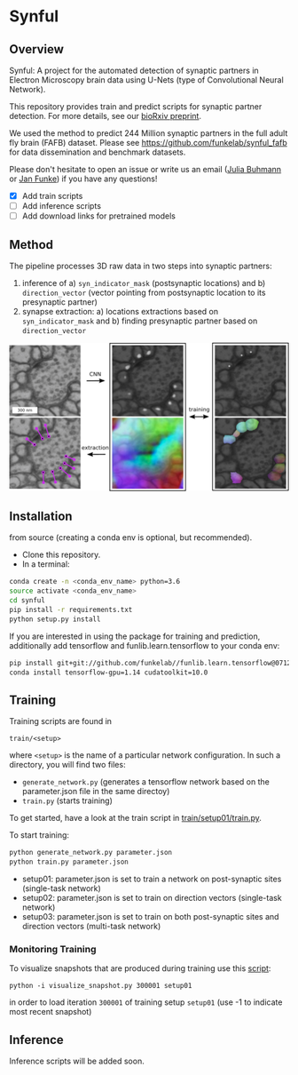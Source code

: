 Synful
======
Overview
--------
Synful: A project for the automated detection of synaptic partners in Electron Microscopy brain data using U-Nets (type of Convolutional Neural Network).

This repository provides train and predict scripts for synaptic partner detection. For more details, see our [bioRxiv preprint](https://www.biorxiv.org/content/10.1101/2019.12.12.874172v1).

We used the method to predict 244 Million synaptic partners in the full adult fly brain (FAFB) dataset.
Please see https://github.com/funkelab/synful_fafb for data dissemination and benchmark datasets.

Please don't hesitate to open
an issue or write us an email ([Julia
Buhmann](mailto:buhmannj@janelia.hhmi.org) or [Jan
Funke](mailto:funkej@janelia.hhmi.org)) if you have any questions!

- [x] Add train scripts
- [ ] Add inference scripts
- [ ] Add download links for pretrained models

Method
------
The pipeline processes 3D raw data in two steps into synaptic partners:
  1) inference of a) `syn_indicator_mask` (postsynaptic locations) and b) `direction_vector` (vector pointing from postsynaptic location to its presynaptic partner)
  2) synapse extraction: a) locations extractions based on `syn_indicator_mask` and b) finding presynaptic partner based on `direction_vector`


![method_figure](docs/_static/method_overview.png)

Installation
------------
from source (creating a conda env is optional, but recommended).
- Clone this repository.
- In a terminal:

```bash
conda create -n <conda_env_name> python=3.6
source activate <conda_env_name>
cd synful
pip install -r requirements.txt
python setup.py install
```
If you are interested in using the package for training and prediction, additionally add tensorflow and funlib.learn.tensorflow to your conda env:

```bash
pip install git+git://github.com/funkelab//funlib.learn.tensorflow@0712fee6b6c083c6bfc86e76f475b2e40b3c64f2
conda install tensorflow-gpu=1.14 cudatoolkit=10.0
```


Training
--------

Training scripts are found in

```
train/<setup>
```

where `<setup>` is the name of a particular network configuration.
In such a <setup> directory, you will find two files:
- `generate_network.py` (generates a tensorflow network based on the parameter.json file in the same directoy)
- `train.py` (starts training)


To get started, have a look at the train script in [train/setup01/train.py](train/setup01).

To start training:
```bash
python generate_network.py parameter.json
python train.py parameter.json
```

- setup01: parameter.json is set to train a network on post-synaptic sites (single-task network)
- setup02: parameter.json is set to train on direction vectors (single-task network)
- setup03: parameter.json is set to train on both post-synaptic sites and direction vectors (multi-task network)



### Monitoring Training

To visualize snapshots that are produced during training use this [script](scripts/visualization/visualize_snapshot.py):

```
python -i visualize_snapshot.py 300001 setup01
```

in order to load iteration `300001` of training setup `setup01` (use -1 to indicate most recent snapshot)


Inference
--------

Inference scripts will be added soon.
